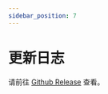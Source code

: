 ```yaml
---
sidebar_position: 7
---
```


# 更新日志

请前往 [Github Release](https://github.com/smallmain/cocos-enhance-kit/releases) 查看。
